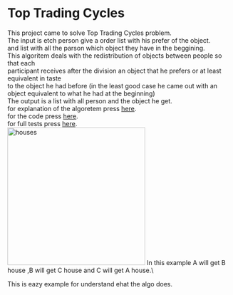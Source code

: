# Top Trading Cycles


This project came to solve Top Trading Cycles problem.\
The input is etch person give a order list with his prefer of the object.\
and list with all the parson which object they have in the beggining.\
This algoritem deals with the redistribution of objects between people so that each\
 participant receives after the division an object that he prefers or at least equivalent in taste \
 to the object he had before (in the least good case he came out with an object equivalent to what he had at the beginning)\
The output is a list with all person and the object he get.\
for explanation of the algoretem press [here](https://github.com/Ishay1997/work_2022/blob/main/Top%20Trading%20Algoritem%20explanation%20.docx).\
for the code press [here](https://github.com/Ishay1997/work_2022/blob/main/work2022.py).\
for full tests press [here](https://github.com/Ishay1997/work_2022/blob/main/test_2022.py).\
<img width="309" alt="houses" src="https://user-images.githubusercontent.com/74185897/168448356-e7e9ad13-0087-4eba-a45c-9d3e2712a7ca.PNG">
In this example A will get B house ,B will get C house and C will get A house.\

This is eazy example for understand ehat the algo does.

